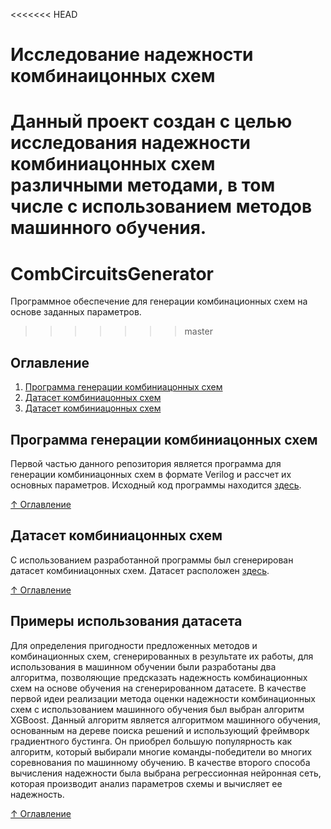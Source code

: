 <<<<<<< HEAD
# Исследование надежности комбинаицонных схем
Данный проект создан с целью исследования надежности комбиниацонных схем различными методами, в том числе с использованием методов машинного обучения.
=======
# CombCircuitsGenerator
Программное обеспечение для генерации комбинационных схем на основе заданных параметров.
>>>>>>> master

## Оглавление
<a name="content"></a> 
1. [Программа генерации комбиниацонных схем](#programm)
2. [Датасет комбиниацонных схем](#dataset)
3. [Датасет комбиниацонных схем](#examples)


## Программа генерации комбиниацонных схем
<a name="programm"></a> 
Первой частью данного репозитория является программа для генерации комбиниацонных схем в формате Verilog и рассчет их основных параметров.
Исходный код программы находится [здесь](Dataset).

[&#8593; Оглавление](#content)


## Датасет комбиниацонных схем
<a name="dataset"></a> 
С использованием разработанной программы был сгенерирован датасет комбиниацонных схем.
Датасет расположен [здесь](Prediction).

[&#8593; Оглавление](#content)


## Примеры использования датасета
<a name="examples"></a> 
Для определения пригодности предложенных методов и комбинационных схем, сгенерированных в результате их работы, для использования в машинном обучении были разработаны два алгоритма, позволяющие предсказать надежность комбинационных схем на основе обучения на сгенерированном датасете. В качестве первой идеи реализации метода оценки надежности комбинационных схем с использованием машинного обучения был выбран алгоритм XGBoost. Данный алгоритм является алгоритмом машинного обучения, основанным на дереве поиска решений и использующий фреймворк градиентного бустинга. Он приобрел большую популярность как алгоритм, который выбирали многие команды-победители во многих соревнования по машинному обучению. В качестве второго способа вычисления надежности была выбрана регрессионная нейронная сеть, которая производит анализ параметров схемы и вычисляет ее надежность.

[&#8593; Оглавление](#content)